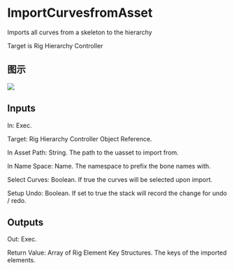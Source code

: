 # ImportCurvesfromAsset

Imports all curves from a skeleton to the hierarchy

Target is Rig Hierarchy Controller

## 图示

![]($-20221218-21204798.png)

## Inputs

In: Exec.

Target: Rig Hierarchy Controller Object Reference.

In Asset Path: String. The path to the uasset to import from.

In Name Space: Name. The namespace to prefix the bone names with.

Select Curves: Boolean. If true the curves will be selected upon import.

Setup Undo: Boolean. If set to true the stack will record the change for undo / redo.  

## Outputs

Out: Exec.

Return Value: Array of Rig Element Key Structures. The keys of the imported elements.

